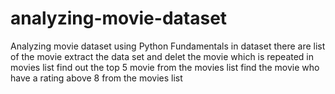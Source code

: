 # analyzing-movie-dataset
Analyzing movie dataset using Python Fundamentals
in dataset there are list of the movie 
extract the data set and delet the movie which is repeated in movies list
find out the top 5 movie from the movies list
find the movie who have a rating above 8 from the movies list
